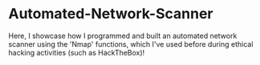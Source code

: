 # Automated-Network-Scanner
Here, I showcase how I programmed and built an automated network scanner using the 'Nmap' functions, which I've used before during ethical hacking activities (such as HackTheBox)!
